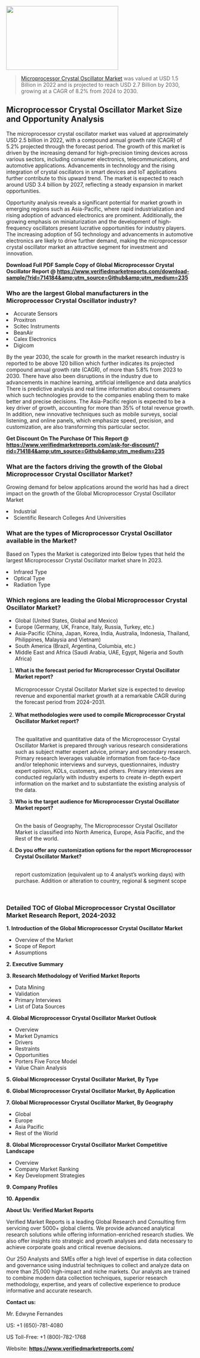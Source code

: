 <img src="https://ffe5etoiles.com/wp-content/uploads/2024/12/MST1-300x171.png" alt="" width="300" height="171" class="alignnone size-medium wp-image-20088" /><blockquote><p><p><a href="https://www.verifiedmarketreports.com/download-sample/?rid=714184&utm_source=Github&utm_medium=235" target="_blank">Microprocessor Crystal Oscillator Market</a> was valued at USD 1.5 Billion in 2022 and is projected to reach USD 2.7 Billion by 2030, growing at a CAGR of 8.2% from 2024 to 2030.</p></blockquote><p><h2>Microprocessor Crystal Oscillator Market Size and Opportunity Analysis</h2><p>The microprocessor crystal oscillator market was valued at approximately USD 2.5 billion in 2022, with a compound annual growth rate (CAGR) of 5.2% projected through the forecast period. The growth of this market is driven by the increasing demand for high-precision timing devices across various sectors, including consumer electronics, telecommunications, and automotive applications. Advancements in technology and the rising integration of crystal oscillators in smart devices and IoT applications further contribute to this upward trend. The market is expected to reach around USD 3.4 billion by 2027, reflecting a steady expansion in market opportunities.</p><p>Opportunity analysis reveals a significant potential for market growth in emerging regions such as Asia-Pacific, where rapid industrialization and rising adoption of advanced electronics are prominent. Additionally, the growing emphasis on miniaturization and the development of high-frequency oscillators present lucrative opportunities for industry players. The increasing adoption of 5G technology and advancements in automotive electronics are likely to drive further demand, making the microprocessor crystal oscillator market an attractive segment for investment and innovation.</p></p><p class=""><strong>Download Full PDF Sample Copy of Global Microprocessor Crystal Oscillator Report @ <a href="https://www.verifiedmarketreports.com/download-sample/?rid=714184&amp;utm_source=Github&amp;utm_medium=235" target="_blank">https://www.verifiedmarketreports.com/download-sample/?rid=714184&amp;utm_source=Github&amp;utm_medium=235</a></strong></p><h3 id="" class="">Who are the largest Global manufacturers in the Microprocessor Crystal Oscillator industry?</h3><p><li>Accurate Sensors</li><li> Proxitron</li><li> Scitec Instruments</li><li> BeanAir</li><li> Calex Electronics</li><li> Digicom</li></p><div class=""><div class="" dir="" data-message-author-role="" data-message-id="" data-message-model-slug=""><div class=""><div class=""><div class=""><div class="" dir="" data-message-author-role="" data-message-id="" data-message-model-slug=""><div class=""><div class=""><p>By the year 2030, the scale for growth in the market research industry is reported to be above 120 billion which further indicates its projected compound annual growth rate (CAGR), of more than 5.8% from 2023 to 2030. There have also been disruptions in the industry due to advancements in machine learning, artificial intelligence and data analytics There is predictive analysis and real time information about consumers which such technologies provide to the companies enabling them to make better and precise decisions. The Asia-Pacific region is expected to be a key driver of growth, accounting for more than 35% of total revenue growth. In addition, new innovative techniques such as mobile surveys, social listening, and online panels, which emphasize speed, precision, and customization, are also transforming this particular sector.</p><p><strong>Get Discount On The Purchase Of This Report @&nbsp; <a href="https://www.verifiedmarketreports.com/ask-for-discount/?rid=714184&amp;utm_source=Github&amp;utm_medium=235" target="_blank">https://www.verifiedmarketreports.com/ask-for-discount/?rid=714184&amp;utm_source=Github&amp;utm_medium=235</a></strong></p></div></div></div></div></div></div></div></div><h3 id="" class="">What are the factors driving the growth of the Global Microprocessor Crystal Oscillator Market?</h3><p id="" class="">Growing demand for below applications around the world has had a direct impact on the growth of the Global Microprocessor Crystal Oscillator Market</p><p id="" class=""><li>Industrial</li><li> Scientific Research Colleges And Universities</li></p><h3 id="" class="">What are the types of Microprocessor Crystal Oscillator available in the Market?</h3><p id="" class="">Based on Types the Market is categorized into Below types that held the largest Microprocessor Crystal Oscillator market share In 2023.</p><p id="" class=""><li>Infrared Type</li><li> Optical Type</li><li> Radiation Type</li></p><h3 id="" class="">Which regions are leading the Global Microprocessor Crystal Oscillator Market?</h3><ul><li>Global (United States, Global and Mexico)</li><li>Europe (Germany, UK, France, Italy, Russia, Turkey, etc.)</li><li>Asia-Pacific (China, Japan, Korea, India, Australia, Indonesia, Thailand, Philippines, Malaysia and Vietnam)</li><li>South America (Brazil, Argentina, Columbia, etc.)</li><li>Middle East and Africa (Saudi Arabia, UAE, Egypt, Nigeria and South Africa)</li></ul><p><ol><li><strong>What is the forecast period for Microprocessor Crystal Oscillator Market report?<br /></strong><br /><span data-sheets-root="1" data-sheets-value="{&quot;1&quot;:2,&quot;2&quot;:&quot;XXXX size is expected to develop revenue and exponential market growth at a remarkable CAGR during the forecast period from 2024&ndash;2030.&quot;}" data-sheets-userformat="{&quot;2&quot;:12674,&quot;4&quot;:{&quot;1&quot;:2,&quot;2&quot;:16776960},&quot;10&quot;:2,&quot;11&quot;:0,&quot;15&quot;:&quot;Arial&quot;,&quot;16&quot;:12}">Microprocessor Crystal Oscillator Market size is expected to develop revenue and exponential market growth at a remarkable CAGR during the forecast period from 2024&ndash;2031.</span><br /><br /></li><li><strong>What methodologies were used to compile Microprocessor Crystal Oscillator Market report?<br /><br /></strong><p>The qualitative and quantitative data of the&nbsp;Microprocessor Crystal Oscillator Market is prepared through various research considerations such as subject matter expert advice, primary and secondary research. Primary research leverages valuable information from face-to-face and/or telephonic interviews and surveys, questionnaires, industry expert opinion, KOLs, customers, and others. Primary interviews are conducted regularly with industry experts to create in-depth expert information on the market and to substantiate the existing analysis of the data.&nbsp;</p></li><li><strong>Who is the target audience for Microprocessor Crystal Oscillator Market report?<br /><br /></strong><p>On the basis of Geography, The&nbsp;Microprocessor Crystal Oscillator Market is classified into North America, Europe, Asia Pacific, and the Rest of the world.</p></li><li><strong>Do you offer any customization options for the report Microprocessor Crystal Oscillator Market?<br /><br /></strong><p>report customization (equivalent up to 4 analyst&rsquo;s working days) with purchase. Addition or alteration to country, regional &amp; segment scope</p><p>&nbsp;</p></li></ol></p><h3 id="" class="">Detailed TOC of Global Microprocessor Crystal Oscillator Market Research Report, 2024-2032</h3><p id="" class=""><strong>1. Introduction of the Global Microprocessor Crystal Oscillator Market</strong></p><ul><li>Overview of the Market</li><li>Scope of Report</li><li>Assumptions</li></ul><p id="" class=""><strong>2. Executive Summary</strong></p><p id="" class=""><strong>3. Research Methodology of&nbsp;Verified Market Reports</strong></p><ul><li>Data Mining</li><li>Validation</li><li>Primary Interviews</li><li>List of Data Sources</li></ul><p id="" class=""><strong>4. Global Microprocessor Crystal Oscillator Market Outlook</strong></p><ul><li>Overview</li><li>Market Dynamics</li><li>Drivers</li><li>Restraints</li><li>Opportunities</li><li>Porters Five Force Model</li><li>Value Chain Analysis</li></ul><p id="" class=""><strong>5. Global Microprocessor Crystal Oscillator Market, By&nbsp;Type</strong></p><p id="" class=""><strong>6. Global Microprocessor Crystal Oscillator Market, By Application</strong></p><p id="" class=""><strong>7. Global Microprocessor Crystal Oscillator Market, By Geography</strong></p><ul><li>Global</li><li>Europe</li><li>Asia Pacific</li><li>Rest of the World</li></ul><p id="" class=""><strong>8. Global Microprocessor Crystal Oscillator Market Competitive Landscape</strong></p><ul><li>Overview</li><li>Company Market Ranking</li><li>Key Development Strategies</li></ul><p id="" class=""><strong>9. Company Profiles</strong></p><p id="" class=""><strong>10. Appendix</strong></p><p id="" class=""><strong>About Us: Verified Market Reports</strong></p><p id="" class="">Verified Market Reports is a leading Global Research and Consulting firm servicing over 5000+ global clients. We provide advanced analytical research solutions while offering information-enriched research studies. We also offer insights into strategic and growth analyses and data necessary to achieve corporate goals and critical revenue decisions.</p><p id="" class="">Our 250 Analysts and SMEs offer a high level of expertise in data collection and governance using industrial techniques to collect and analyze data on more than 25,000 high-impact and niche markets. Our analysts are trained to combine modern data collection techniques, superior research methodology, expertise, and years of collective experience to produce informative and accurate research.</p><p id="" class=""><strong>Contact us:</strong></p><p id="" class="">Mr. Edwyne Fernandes</p><p id="" class="">US: +1 (650)-781-4080</p><p id="" class="">US Toll-Free: +1 (800)-782-1768</p><p id="" class="">Website: <a target="" data-test-app-aware-link=""><strong>https://www.verifiedmarketreports.com/</strong></a></p>
